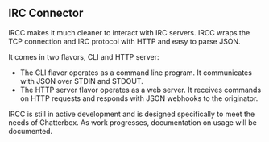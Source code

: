 IRC Connector
--------------

IRCC makes it much cleaner to interact with IRC servers.
IRCC wraps the TCP connection and IRC protocol with HTTP and easy to parse JSON.

It comes in two flavors, CLI and HTTP server:
- The CLI flavor operates as a command line program. It communicates with JSON over STDIN and STDOUT.
- The HTTP server flavor operates as a web server. It receives commands on HTTP requests and responds with JSON webhooks to the originator.

IRCC is still in active development and is designed specifically to meet the needs of Chatterbox.
As work progresses, documentation on usage will be documented.
